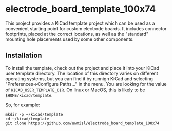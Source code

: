 # electrode_board_template_100x74

This project provides a KiCad template project which can be used as a convenient
starting point for custom electrode boards. It includes connector footprints, 
placed at the correct locations, as well as the "standard" mounting hole placements
used by some other components. 

## Installation

To install the template, check out the project and place it into your 
KiCad user template directory. The location of this directory varies on 
different operating systems, but you can find it by runnign KiCad and selecting
"Preferences->Configure Paths..." in the menu. You are looking for the value of
`KICAD_USER_TEMPLATE_DIR`. On linux or MacOS, this is likely to be `$HOME/kicad/template`.

So, for example:

```
mkdir -p ~/kicad/template
cd ~/kicad/template
git clone https://github.com/uwmisl/electrode_board_template_100x74
```
